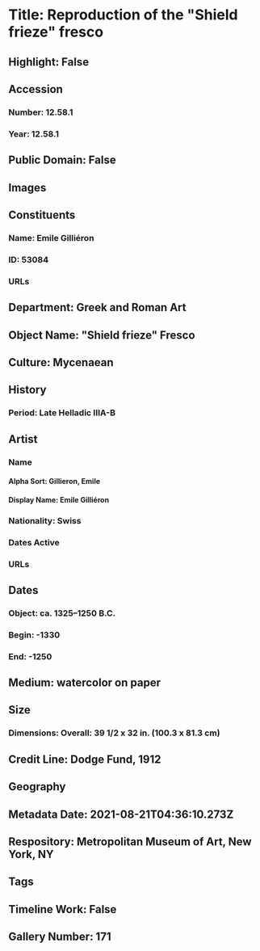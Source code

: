 # Title: Reproduction of the "Shield frieze" fresco
## Highlight: False
## Accession
### Number: 12.58.1
### Year: 12.58.1
## Public Domain: False
## Images
## Constituents
### Name: Emile Gilliéron
### ID: 53084
### URLs
## Department: Greek and Roman Art
## Object Name: "Shield frieze" Fresco
## Culture: Mycenaean
## History
### Period: Late Helladic IIIA-B
## Artist
### Name
#### Alpha Sort: Gillieron, Emile
#### Display Name: Emile Gilliéron
### Nationality: Swiss
### Dates Active
### URLs
## Dates
### Object: ca. 1325–1250 B.C.
### Begin: -1330
### End: -1250
## Medium: watercolor on paper
## Size
### Dimensions: Overall: 39 1/2 x 32 in. (100.3 x 81.3 cm)
## Credit Line: Dodge Fund, 1912
## Geography
## Metadata Date: 2021-08-21T04:36:10.273Z
## Respository: Metropolitan Museum of Art, New York, NY
## Tags
## Timeline Work: False
## Gallery Number: 171